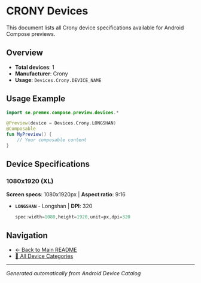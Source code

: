 # CRONY Devices

This document lists all Crony device specifications available for Android Compose previews.

## Overview

- **Total devices**: 1
- **Manufacturer**: Crony
- **Usage**: `Devices.Crony.DEVICE_NAME`

## Usage Example

```kotlin
import se.premex.compose.preview.devices.*

@Preview(device = Devices.Crony.LONGSHAN)
@Composable
fun MyPreview() {
    // Your composable content
}
```

## Device Specifications

### 1080x1920 (XL)

**Screen specs**: 1080x1920px | **Aspect ratio**: 9:16

- **`LONGSHAN`** - Longshan | **DPI**: 320
  ```kotlin
  spec:width=1080,height=1920,unit=px,dpi=320
  ```

## Navigation

- [← Back to Main README](../../README.md)
- [📱 All Device Categories](../README.md)

---
*Generated automatically from Android Device Catalog*
